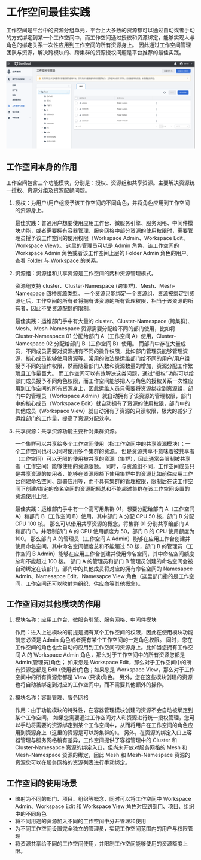 # 工作空间最佳实践

工作空间是平台中的资源分组单元，平台上大多数的资源都可以通过自动或者手动的方式绑定到某一个工作空间中，而工作空间通过授权和资源绑定，能够实现人与角色的绑定关系一次性应用到工作空间的所有资源身上。
因此通过工作空间管理团队与资源，解决跨模块的、跨集群的资源授权问题是平台推荐的最佳实践。

![](../../images/ws00.png)

## 工作空间本身的作用

工作空间包含三个功能模块，分别是：授权、资源组和共享资源。主要解决资源统一授权、资源分组及资源配额问题。

1. 授权：为用户/用户组授予该工作空间的不同角色，并将角色应用到工作空间的资源身上。

    最佳实践：普通用户想要使用应用工作台、微服务引擎、服务网格、中间件模块功能，或者需要拥有容器管理、服务网格中部分资源的使用权限时，需要管理员授予该工作空间的使用权限（Workspace Admin、Workspace Edit、Workspace View）。
    这里的管理员可以是 Admin 角色、该工作空间的 Workspace Admin 角色或者该工作空间上层的 Folder Admin 角色的用户。查看 [Folder 与 Workspace 的关系](ws-folder.md)。

2. 资源组：资源组和共享资源是工作空间的两种资源管理模式。

    资源组支持 cluster、Cluster-Namespace (跨集群)、Mesh、Mesh-Namespace 四种资源类型。
    一个资源只能绑定一个资源组，资源被绑定到资源组后，工作空间的所有者将拥有该资源的所有管理权限，相当于该资源的所有者，因此不受资源配额的限制。

    最佳实践：运维部门手中有大量的 cluster、Cluster-Namespace (跨集群)、Mesh、Mesh-Namespace 资源需要分配给不同的部门使用，比如将 Cluster-Namespace 01 分配给部门 A（工作空间 A）使用，Cluster-Namespace 02 分配给部门 B（工作空间 B）使用。
    而部门中存在大量成员，不同成员需要对资源拥有不同的操作权限，比如部门管理员能够管理资源，核心成员能够使用资源等。常用的做法是运维部门给不同的用户/用户组授予不同的操作权限，然而随着部门人数和资源数量的增加，资源分配工作繁琐且工作量巨大。
    而工作空间可以有效解决这类问题，通过“授权”功能可以给部门成员授予不同角色权限，而工作空间能够把人与角色的授权关系一次性应用到工作空间的所有资源身上，因此运维人员只需要将资源绑定到资源组，部门中的管理员（Workspace Admin）就自动拥有了该资源的管理权限，部门中的核心成员（Workspace Edit）就自动拥有了资源的使用权限，部门中的其他成员（Workspace View）就自动拥有了资源的只读权限，极大的减少了运维部门的工作量，提高了资源分配效率。

3. 共享资源：共享资源功能主要针对集群资源。

    一个集群可以共享给多个工作空间使用（指工作空间中的共享资源模块）；一个工作空间也可以同时使用多个集群的资源。
    但是资源共享不意味着被共享者（工作空间）可以无限的使用被共享的资源（集群），因此通常会限制被共享者（工作空间）能够使用的资源限额。
    同时，与资源组不同，工作空间成员只是共享资源的使用者，能够在资源限额下使用集群中的资源比如前往应用工作台创建命名空间、部署应用等，而不具有集群的管理权限，限制后在该工作空间下创建/绑定的命名空间的资源配额总和不能超过集群在该工作空间设置的资源使用上限。

    最佳实践：运维部门手中有一个高可用集群 01，想要分配给部门 A（工作空间 A）和部门 B（工作空间 B）使用，其中部门 A 分配 CPU 50 核，部门 B 分配 CPU 100 核。
    那么可以借用共享资源的概念，将集群 01 分别共享给部门 A 和部门 B，并限制部门 A 的 CPU 使用额度为 50，部门 B 的 CPU 使用额度为 100。
    那么部门 A 的管理员（工作空间 A Admin）能够在应用工作台创建并使用命名空间，其中命名空间额度总和不能超过 50 核，部门 B 的管理员（工作空间 B Admin）能够在应用工作台创建并使用命名空间，其中命名空间额度总和不能超过 100 核。
    部门 A 的管理员和部门 B 管理员创建的命名空间会被自动绑定在该部门，部门中的其他成员将对应的拥有命名空间的 Namesapce Admin、Namesapce Edit、Namesapce View 角色（这里部门指的是工作空间，工作空间还可以映射为组织、供应商等其他概念）。

## 工作空间对其他模块的作用

1. 模块名称：应用工作台、微服务引擎、服务网格、中间件模块

    作用：进入上述模块的前提是拥有某个工作空间的权限，因此在使用模块功能前您必须是 Admin 角色或者拥有某个工作空间的一定角色权限。
    同时，您在工作空间的角色也会自动的应用到工作空间的资源身上。比如当您拥有工作空间 A 的 Workspace Admin 角色，那么对于工作空间中的所有资源您都是 Admin(管理员)角色；
    如果您是 Workspace Edit，那么对于工作空间中的所有资源您都是 Edit (使用者)角色；如果您是 Workspace View，那么对于工作空间中的所有资源您都是 View (只读)角色。
    另外，您在这些模块创建的资源也将自动被绑定到对应的工作空间中，而不需要其他额外的操作。

2. 模块名称：容器管理、服务网格

    作用：由于功能模块的特殊性，在容器管理模块创建的资源不会自动被绑定到某个工作空间。
    如果您需要通过工作空间对人和资源进行统一授权管理，您可以手动将需要的资源绑定到某个工作空间中，从而将用户在工作空间的角色应用到资源身上（这里的资源是可以跨集群的）。
    另外，在资源的绑定入口上容器管理与服务网格稍有差异，工作空间提供了容器管理中的 Cluster 和 Cluster-Namesapce 资源的绑定入口，但尚未开放对服务网格的 Mesh 和 Mesh-Namespace 资源的绑定，因此 Mesh 和 Mesh-Namespace 资源的资源您可以在服务网格的资源列表进行手动绑定。

## 工作空间的使用场景

- 映射为不同的部门、项目、组织等概念，同时可以将工作空间中 Workspace Admin、Workspace Edit 和 Workspace View 角色对应到部门、项目、组织中的不同角色
- 将不同用途的资源加入不同的工作空间中分开管理和使用
- 为不同工作空间设置完全独立的管理员，实现工作空间范围内的用户与权限管理
- 将资源共享给不同的工作空间使用，并限制工作空间能够使用的资源额度上限。
